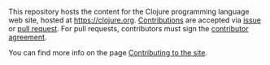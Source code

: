 This repository hosts the content for the Clojure programming language web
site, hosted at https://clojure.org. [Contributions] are accepted via
[issue] or [pull request]. For pull requests, contributors must sign the
[contributor agreement].

You can find more info on the page [Contributing to the site].

[Contributions]: https://clojure.org/community/contributing_site
[issue]: https://github.com/clojure/clojure-site/issues
[pull request]: https://github.com/clojure/clojure-site/pulls
[contributor agreement]: https://secure.echosign.com/public/hostedForm?formid=95YMDL576B336E
[Contributing to the site]: https://clojure.org/community/contributing_site
